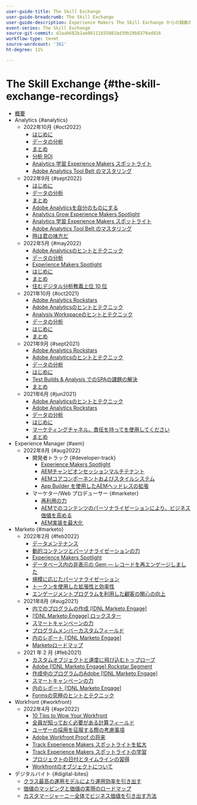 ```yaml
---
user-guide-title: The Skill Exchange
user-guide-breadcrumb: The Skill Exchange
user-guide-description: Experience Makers The Skill Exchange からの録画の収集
event-series: The Skill Exchange
source-git-commit: d2aab682b1ae08111655081bd39b29b8370ad816
workflow-type: tm+mt
source-wordcount: '361'
ht-degree: 11%

---
```



# The Skill Exchange {#the-skill-exchange-recordings}

+ [概要](overview.md)
+ Analytics {#analytics}
   + 2022年10月 {#oct2022}
      + [はじめに](analytics/oct2022/getting-started.md)
      + [データの分析](analytics/oct2022/analyzing-the-data.md)
      + [まとめ](analytics/oct2022/putting-it-all-together.md)
      + [分析 ROI](analytics/oct2022/analytics-roi.md)
      + [Analytics 学習 Experience Makers スポットライト](analytics/oct2022/spotlight.md)
      + [Adobe Analytics Tool Belt のマスタリング](analytics/oct2022/toolbelt.md)
   + 2022年9月 {#sept2022}
      + [はじめに](analytics/sept2022/getting-started.md)
      + [データの分析](analytics/sept2022/analyzing-the-data.md)
      + [まとめ](analytics/sept2022/putting-it-all-together.md)
      + [Adobe Analyticsを自分のものにする](analytics/sept2022/making-analytics-your-own.md)
      + [Analytics Grow Experience Makers Spotlight](analytics/sept2022/grow-spotlight.md)
      + [Analytics 学習 Experience Makers スポットライト](analytics/sept2022/learn-spotlight.md)
      + [Adobe Analytics Tool Belt のマスタリング](analytics/sept2022/toolbelt.md)
      + [時は君の味方だ](analytics/sept2022/time-is-on-your-side.md)
   + 2022年5月 {#may2022}
      + [Adobe Analyticsのヒントとテクニック](analytics/may2022/tips-and-tricks.md)
      + [データの分析](analytics/may2022/analyze-data.md)
      + [Experience Makers Spotlight](analytics/may2022/experience-makers-spotlight.md)
      + [はじめに](analytics/may2022/getting-started.md)
      + [まとめ](analytics/may2022/putting-all-together.md)
      + [住むデジタル分析教義上位 10 位](analytics/may2022/top-ten.md)
   + 2021年10月 {#oct2021}
      + [Adobe Analytics Rockstars](analytics/oct2021/analytics-rockstars.md)
      + [Adobe Analyticsのヒントとテクニック](analytics/oct2021/tips-and-tricks.md)
      + [Analysis Workspaceのヒントとテクニック](analytics/oct2021/analysis-workspace-tips-and-tricks.md)
      + [データの分析](analytics/oct2021/analyze-data.md)
      + [はじめに](analytics/oct2021/getting-started.md)
      + [まとめ](analytics/oct2021/putting-all-together.md)
   + 2021年9月 {#sept2021}
      + [Adobe Analytics Rockstars](analytics/sept2021/analytics-rockstars.md)
      + [Adobe Analyticsのヒントとテクニック](analytics/sept2021/tips-and-tricks.md)
      + [データの分析](analytics/sept2021/analyze-data.md)
      + [はじめに](analytics/sept2021/getting-started.md)
      + [Test Builds &amp; Analysis でのSPAの課題の解決](analytics/sept2021/navigate-spa.md)
      + [まとめ](analytics/sept2021/putting-all-together.md)
   + 2021年6月 {#jun2021}
      + [Adobe Analyticsのヒントとテクニック](analytics/jun2021/tips-and-tricks.md)
      + [Adobe Analytics Rockstars](analytics/jun2021/analytics-rockstars.md)
      + [データの分析](analytics/jun2021/analyze-data.md)
      + [はじめに](analytics/jun2021/getting-started.md)
      + [マーケティングチャネル、責任を持ってを使用してください](analytics/jun2021/marketing-channels.md)
      + [まとめ](analytics/jun2021/putting-all-together.md)
+ Experience Manager {#aem}
   + 2022年8月 {#aug2022}
      + 開発者トラック {#developer-track}
         + [Experience Makers Spotlight](aem/aug2022/spotlight.md)
         + [AEMチャンピオンセッションマルチテナント](aem/aug2022/multi-tenancy.md)
         + [AEMコアコンポーネントおよびスタイルシステム](aem/aug2022/core-components.md)
         + [App Builder を使用したAEMヘッドレスの拡張](aem/aug2022/app-builder.md)
      + マーケター/Web プロデューサー {#marketer}
         + [再利用の力](aem/aug2022/reusability.md)
         + [AEMでのコンテンツのパーソナライゼーションにより、ビジネス価値を高める](aem/aug2022/personalization.md)
         + [AEM実装を最大化](aem/aug2022/implementation.md)
+ Marketo {#marketo}
   + 2022年2月 {#feb2022}
      + [データメンテナンス](marketo/feb2022/data-maintenance.md)
      + [動的コンテンツとパーソナライゼーションの力](marketo/feb2022/dynamic-content.md)
      + [Experience Makers Spotlight](marketo/feb2022/experience-makers-spotlight.md)
      + [データベース内の非表示の Gem — レコードを再エンゲージしました](marketo/feb2022/hidden-gems.md)
      + [規模に応じたパーソナライゼーション](marketo/feb2022/personalization-at-scale.md)
      + [トークンを使用した拡張性と効率性](marketo/feb2022/using-tokens.md)
      + [エンゲージメントプログラムを利用した顧客の関心の向上](marketo/feb2022/utilize-engagement-programs.md)
   + 2021年8月 {#aug2021}
      + [内でのプログラムの作成 [!DNL Marketo Engage]](marketo/aug2021/create-programs.md)
      + [[!DNL Marketo Engage] ロックスター](marketo/aug2021/engage-rockstars.md)
      + [スマートキャンペーンの力](marketo/aug2021/smart-campaign.md)
      + [プログラムメンバーカスタムフィールド](marketo/aug2021/program-member-custom-fields.md)
      + [内のレポート [!DNL Marketo Engage]](marketo/aug2021/reporting.md)
      + [Marketoロードマップ](marketo/aug2021/marketo-roadmap.md)
   + 2021 年 2 月 {#feb2021}
      + [カスタムオブジェクトと速度に飛び込むトップロープ](marketo/feb2021/custom-objects.md)
      + [Adobe [!DNL Marketo Engage] Rockstar Segment](marketo/feb2021/rockstar.md)
      + [作成中のプログラムのAdobe [!DNL Marketo Engage]](marketo/feb2021/create-programs.md)
      + [スマートキャンペーンの力](marketo/feb2021/power-of-smart-campaign.md)
      + [内のレポート [!DNL Marketo Engage]](marketo/feb2021/reporting-within-marketo.md)
      + [Formsの究極のヒントとテクニック](marketo/feb2021/forms-tips-and-tricks.md)
+ Workfront {#workfront}
   + 2022年4月 {#apr2022}
      + [10 Tips to Wow Your Workfront](workfront/apr2022/ten-tips.md)
      + [全員が知っておく必要がある計算フィールド](workfront/apr2022/calculated-fields.md)
      + [ユーザーの採用を征服する際の考慮事項](workfront/apr2022/user-adoption.md)
      + [Adobe Workfront Proof の将来](workfront/apr2022/workfront-proof.md)
      + [Track Experience Makers スポットライトを拡大](workfront/apr2022/grow-track-spotlight.md)
      + [Track Experience Makers スポットライトの学習](workfront/apr2022/learn-track-spotlight.md)
      + [プロジェクトの日付とタイムラインの習得](workfront/apr2022/projects-dates-timelines.md)
      + [Workfrontのオブジェクトについて](workfront/apr2022/understanding-objects.md)
+ デジタルバイト {#digital-bites}
   + [クラス最高の運用モデルにより運用効率を引き出す](digital-bites/operational-model.md)
   + [価値のマッピングと価値の実現のロードマップ](digital-bites/roadmap.md)
   + [カスタマージャーニー全体でビジネス価値を引き出す方法](digital-bites/business-value.md)
